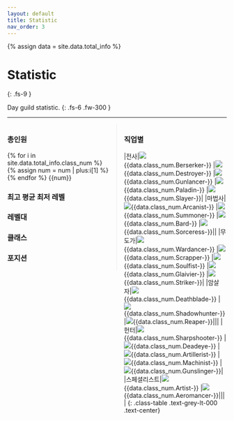 ```yaml
---
layout: default
title: Statistic
nav_order: 3
---
```


{% assign data = site.data.total_info %}

# Statistic
{: .fs-9 }

Day guild statistic.
{: .fs-6 .fw-300 }

---
<div markdown="1" style="overflow: auto;">
<div markdown="1" style="box-sizing: border-box; width: 50%; float: left; padding-right: 1rem; border-right: 1px solid #eeebee">

### 총인원
{% for i in site.data.total_info.class_num %}
{% assign num = num | plus:i[1] %}
{% endfor %}
{{num}}

### 최고 평균 최저 레벨

<canvas id="representative_value" style="box-sizing: border-box; width: 100%;"></canvas>

### 레벨대

<canvas id="variance" style="box-sizing: border-box; width: 100%;"></canvas>

### 클래스

<canvas id="class_num" style="box-sizing: border-box; width: 100%; height: 30vh;"></canvas>

### 포지션

<canvas id="position" style="box-sizing: border-box; width: 100%; height: 15vh;"></canvas>

</div>
<div markdown="1" style="box-sizing: border-box; width: 50%; float: right; padding-left: 1rem;">

### 직업별

<canvas id="class_chart" style="box-sizing: border-box; width: 100%; height: 100vh;"></canvas>

|전사|![](../../assets/images/class_images/emblem_berserker.png){{data.class_num.Berserker-}}
|![](../../assets/images/class_images/emblem_destroyer.png){{data.class_num.Destroyer-}}
|![](../../assets/images/class_images/emblem_warlord.png){{data.class_num.Gunlancer-}}
|![](../../assets/images/class_images/emblem_holyknight.png){{data.class_num.Paladin-}}
|![](../../assets/images/class_images/emblem_berserker_female.png){{data.class_num.Slayer-}}|
|마법사|![](../../assets/images/class_images/emblem_arcana.png){{data.class_num.Arcanist-}}
|![](../../assets/images/class_images/emblem_summoner.png){{data.class_num.Summoner-}}
|![](../../assets/images/class_images/emblem_bard.png){{data.class_num.Bard-}}
|![](../../assets/images/class_images/emblem_elemental_master.png){{data.class_num.Sorceress-}}||
|무도가|![](../../assets/images/class_images/emblem_battle_master.png){{data.class_num.Wardancer-}}
|![](../../assets/images/class_images/emblem_infighter.png){{data.class_num.Scrapper-}}
|![](../../assets/images/class_images/emblem_force_master.png){{data.class_num.Soulfist-}}
|![](../../assets/images/class_images/emblem_lance_master.png){{data.class_num.Glaivier-}}
|![](../../assets/images/class_images/emblem_battle_master_male.png){{data.class_num.Striker-}}|
|암살자|![](../../assets/images/class_images/emblem_blade.png){{data.class_num.Deathblade-}}
|![](../../assets/images/class_images/emblem_demonic.png){{data.class_num.Shadowhunter-}}
|![](../../assets/images/class_images/emblem_reaper.png){{data.class_num.Reaper-}}|||
|헌터|![](../../assets/images/class_images/emblem_hawk_eye.png){{data.class_num.Sharpshooter-}}
|![](../../assets/images/class_images/emblem_devil_hunter.png){{data.class_num.Deadeye-}}
|![](../../assets/images/class_images/emblem_blaster.png){{data.class_num.Artillerist-}}
|![](../../assets/images/class_images/emblem_scouter.png){{data.class_num.Machinist-}}
|![](../../assets/images/class_images/emblem_devil_hunter_female.png){{data.class_num.Gunslinger-}}|
|스페셜리스트|![](../../assets/images/class_images/emblem_yinyangshi.png){{data.class_num.Artist-}}
|![](../../assets/images/class_images/emblem_weather_artist.png){{data.class_num.Aeromancer-}}||||
{: .class-table .text-grey-lt-000 .text-center}

</div>


<script>
var ctx = document.getElementById("representative_value");

var chart_data = [{{data.representative_value.highest_level}}, {{data.representative_value.average_level}}, {{data.representative_value.lowest_level}}];
var labels = ["High", "Avg", "Low"];
var data = {
    labels: labels,
    datasets: [{
        label: 'Level',
        data: chart_data,
        backgroundColor: "rgba(0, 0, 128, 0.2)",
        borderColor: "rgba(0, 0, 128, 1)",
        borderWidth: 1
      }
    ]
  };
var options = {
    indexAxis: 'y',
    responsive: true,
    aspectRatio: 3,
    events: [], 
    animations: {
        duration: 0
    }, 
    scales: {
      x: {
        min: 1400, 
        max: 1655
      }
    },
    plugins: {
      legend: false, 
      datalabels: {
        align: 'start', 
        anchor: 'end', 
        color: 'black',
        font: {
          weight: 'bold'
        },
        padding: {
          right: 10, 
        },
        formatter: function (value, context) {
            var idx = context.dataIndex;
            return value;
          },
      }
    },

};

new Chart(ctx, {
  type: "bar",
  data: data, 
  options: options, 
  plugins:[ChartDataLabels],
});
</script>
<script>
var ctx = document.getElementById("variance");

var chart_data = [{{data.variance.above_1620}},{{data.variance.above_1610}},{{data.variance.above_1600}},{{data.variance.above_1590}},{{data.variance.above_1580}},{{data.variance.above_1570}},{{data.variance.above_1560}},{{data.variance.above_1550}},{{data.variance.above_1540}},{{data.variance.above_1530}},{{data.variance.above_1520}},{{data.variance.above_1510}},{{data.variance.above_1500}},{{data.variance.above_1490}},{{data.variance.under_1490}}];
var labels = ["1620~", "1610~", "1600~", "1590~", "1580~", "1570~", "1560~", "1550~", "1540~", "1530~", "1520~", "1510~", "1500~", "1490~", "0~"];
var data = {
    labels: labels,
    datasets: [{
        label: 'variance',
        data: chart_data,
        backgroundColor: "rgba(0, 0, 128, 0.2)",
        borderColor: "rgba(0, 0, 128, 1)",
        borderWidth: 1
      }
    ]
  };
var options = {
    indexAxis: 'y',
    responsive: true,
    aspectRatio: 0.8,
    events: [], 
    animations: {
        duration: 0
    }, 
    plugins: {
      legend: false, 
      borderWidth: 5,
    }
};

new Chart(ctx, {
  type: "bar",
  data: data, 
  options: options
});
</script>
<script>
var ctx = document.getElementById("class_num");

var chart_data = [{{data.class_num.Berserker| plus: data.class_num.Destroyer| plus: data.class_num.Gunlancer| plus: data.class_num.Paladin}}, {{data.class_num.Arcanist| plus: data.class_num.Summoner| plus: data.class_num.Bard| plus: data.class_num.Sorceress}}, {{data.class_num.Wardancer| plus: data.class_num.Scrapper| plus: data.class_num.Soulfist| plus: data.class_num.Glaivier| plus: data.class_num.Striker}}, {{data.class_num.Deathblade| plus: data.class_num.Shadowhunter| plus: data.class_num.Reaper}}, {{data.class_num.Sharpshooter| plus: data.class_num.Deadeye| plus: data.class_num.Artillerist| plus: data.class_num.Machinist| plus: data.class_num.Gunslinger}}, {{data.class_num.Artist| plus: data.class_num.Aeromancer}}];
var labels = ["전사", "마법사", "무도가", "암살자", "헌터", "스페셜리스트"];
var data = {
    labels: labels,
    datasets: [{
        label: 'class_num',
        data: chart_data,
        backgroundColor: [
          "rgba(138, 43, 226, 0.2)",
          "rgba(240, 169, 87, 0.2)",
          "rgba(0, 0, 128, 0.2)",
          "rgba(128, 0, 128, 0.2)",
          "rgba(70, 126, 198, 0.2)",
          "rgba(133, 172, 32, 0.2)"
        ],
        borderColor: [
          "rgba(138, 43, 226, 1)",
          "rgba(240, 169, 87, 1)",
          "rgba(0, 0, 128, 1)",
          "rgba(128, 0, 128, 1)",
          "rgba(70, 126, 198, 1)",
          "rgba(133, 172, 32, 1)"
        ],
        borderWidth: 1
      }
    ]
  };
var options = {
    indexAxis: 'y',
    responsive: true,
    aspectRatio: 1.7,
    events: [], 
    animations: {
        duration: 0
    }, 
    plugins: {
      legend: false, 
    }
};

new Chart(ctx, {
  type: "bar",
  data: data, 
  options: options
});
</script>
<script>
var ctx = document.getElementById("position");

var chart_data = [{{data.class_num.Berserker| plus: data.class_num.Destroyer| plus: data.class_num.Gunlancer| plus: data.class_num.Arcanist| plus: data.class_num.Summoner| plus: data.class_num.Sorceress| plus: data.class_num.Wardancer| plus: data.class_num.Scrapper| plus: data.class_num.Soulfist| plus: data.class_num.Glaivier| plus: data.class_num.Striker| plus: data.class_num.Deathblade| plus: data.class_num.Shadowhunter| plus: data.class_num.Reaper| plus: data.class_num.Sharpshooter| plus: data.class_num.Deadeye| plus: data.class_num.Artillerist| plus: data.class_num.Machinist| plus: data.class_num.Gunslinger| plus: data.class_num.Artist| plus: data.class_num.Aeromancer}}, {{data.class_num.Bard| plus: data.class_num.Paladin}}];
var labels = ["딜러", "서포터"];
var data = {
    labels: labels,
    datasets: [{
        label: 'position',
        data: chart_data,
        backgroundColor: [
          "rgba(138, 43, 226, 0.2)",
          "rgba(240, 169, 87, 0.2)",
          "rgba(0, 0, 128, 0.2)",
          "rgba(128, 0, 128, 0.2)",
          "rgba(70, 126, 198, 0.2)",
          "rgba(133, 172, 32, 0.2)"
        ],
        borderColor: [
          "rgba(138, 43, 226, 1)",
          "rgba(240, 169, 87, 1)",
          "rgba(0, 0, 128, 1)",
          "rgba(128, 0, 128, 1)",
          "rgba(70, 126, 198, 1)",
          "rgba(133, 172, 32, 1)"
        ],
        borderWidth: 1
      }
    ]
  };
var options = {
    indexAxis: 'y',
    responsive: true,
    aspectRatio: 4,
    events: [], 
    animations: {
        duration: 0
    }, 
    plugins: {
      legend: false, 
    }
};

new Chart(ctx, {
  type: "bar",
  data: data, 
  options: options
});
</script>
<script>
var ctx = document.getElementById("class_chart");

var chart_data = [{% for i in data.class_num %}{{ i[1] }},{% endfor %}];
var labels = [{% for i in data.class_num %}"{{ i[0] }}",{% endfor %}];
var data = {
    labels: labels,
    datasets: [{
        label: 'variance',
        data: chart_data,
        backgroundColor: "rgba(0, 0, 128, 0.2)",
        borderColor: "rgba(0, 0, 128, 1)",
        borderWidth: 1
      }
    ]
  };
var options = {
    indexAxis: 'y',
    responsive: true,
    aspectRatio: 0.5,
    events: [], 
    animations: {
        duration: 0
    }, 
    plugins: {
      legend: false, 
      borderWidth: 5,
    }, 
};

new Chart(ctx, {
  type: "bar",
  data: data, 
  options: options
});
</script>



